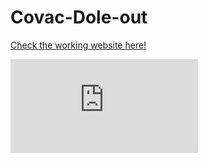 # Covac-Dole-out
[Check the working website here!](https://Nikitha-mattupalli.github.io/Covac-Dole-out/blob/main/index.html)

![Website Preview](https://github.com/Nikitha-mattupalli/Covac-Dole-out/blob/main/index.html?raw=true)
